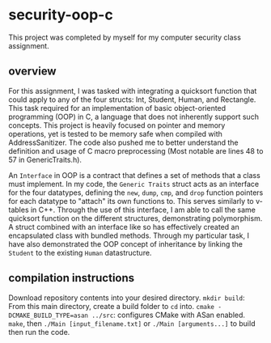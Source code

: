 # security-oop-c
This project was completed by myself for my computer security class assignment.

## overview
For this assignment, I was tasked with integrating a quicksort function that could apply to any of the four structs: Int, Student, Human, and Rectangle.
This task required for an implementation of basic object-oriented programming (OOP) in C, a language that does not inherently support such concepts.
This project is heavily focused on pointer and memory operations, yet is tested to be memory safe when compiled with AddressSanitizer.
The code also pushed me to better understand the definition and usage of C macro preprocessing (Most notable are lines 48 to 57 in GenericTraits.h).

An `Interface` in OOP is a contract that defines a set of methods that a class must implement. In my code, the `Generic Traits` struct acts as an interface for the four datatypes,
defining the `new`, `dump`, `cmp`, and `drop` function pointers for each datatype to "attach" its own functions to. This serves similarly to v-tables in C++.
Through the use of this interface, I am able to call the same quicksort function on the different structures, demonstrating polymorphism.
A struct combined with an interface like so has effectively created an encapsulated class with bundled methods.
Through my particular task, I have also demonstrated the OOP concept of inheritance by linking the `Student` to the existing `Human` datastructure.

## compilation instructions
Download repository contents into your desired directory.
`mkdir build`: From this main directory, create a build folder to `cd` into.
`cmake -DCMAKE_BUILD_TYPE=asan ../src`: configures CMake with ASan enabled.
`make`, then `./Main [input_filename.txt]` or `./Main [arguments...]` to build then run the code.
